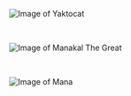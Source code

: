 
![Image of Yaktocat](https://octodex.github.com/images/yaktocat.png)

<br>

![Image of Manakal The Great](https://octodex.github.com/images/yaktocat.png)

<br>

![Image of Mana](https://octodex.github.com/images/yaktocat.png)

